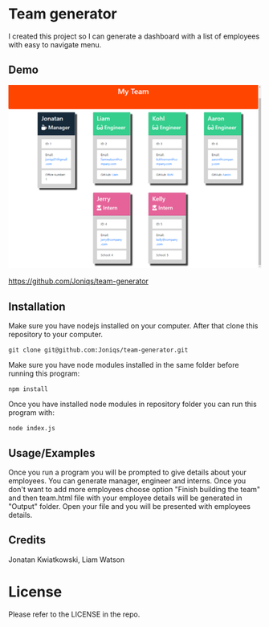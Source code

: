 
# Team generator

I created this project so I can generate a dashboard with a list of employees with easy to navigate menu.



## Demo

![Alt text](./assets/images/demo_image.png)

https://github.com/Joniqs/team-generator


## Installation

Make sure you have nodejs installed on your computer. After that clone this repository to your computer.

    git clone git@github.com:Joniqs/team-generator.git

Make sure you have node modules installed in the same folder before running this program:

    npm install

Once you have installed node modules in repository folder you can run this program with:

    node index.js


    
## Usage/Examples

Once you run a program you will be prompted to give details about your employees.
You can generate manager, engineer and interns. Once you don't want to add more employees choose option "Finish building the team" and then team.html file with your employee details will be generated in "Output" folder. Open your file and you will be presented with employees details.

## Credits

Jonatan Kwiatkowski, Liam Watson
# License

Please refer to the LICENSE in the repo.



